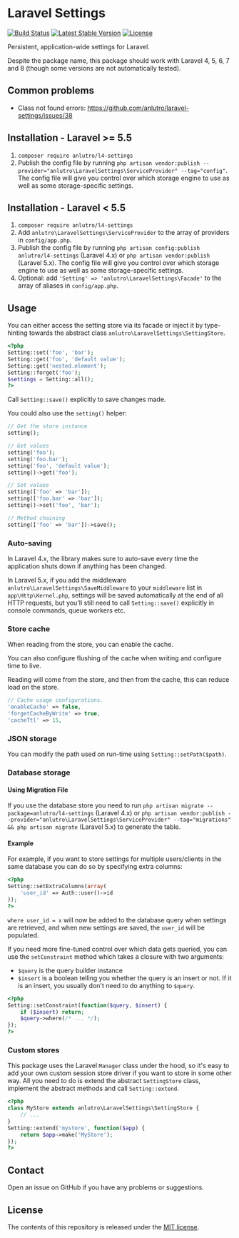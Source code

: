 # Laravel Settings

[![Build Status](https://api.travis-ci.org/anlutro/laravel-settings.svg?branch=master)](https://travis-ci.org/anlutro/laravel-settings)
[![Latest Stable Version](https://poser.pugx.org/anlutro/l4-settings/v/stable.svg)](https://github.com/anlutro/laravel-settings/releases)
[![License](https://poser.pugx.org/anlutro/l4-settings/license.svg)](http://opensource.org/licenses/MIT)

Persistent, application-wide settings for Laravel. 

Despite the package name, this package should work with Laravel 4, 5, 6, 7 and 8 (though some versions are not automatically tested).

## Common problems

- Class not found errors: https://github.com/anlutro/laravel-settings/issues/38

## Installation - Laravel >= 5.5

1. `composer require anlutro/l4-settings`
2. Publish the config file by running `php artisan vendor:publish --provider="anlutro\LaravelSettings\ServiceProvider" --tag="config"`. The config file will give you control over which storage engine to use as well as some storage-specific settings.

## Installation - Laravel < 5.5

1. `composer require anlutro/l4-settings`
2. Add `anlutro\LaravelSettings\ServiceProvider` to the array of providers in `config/app.php`.
3. Publish the config file by running `php artisan config:publish anlutro/l4-settings` (Laravel 4.x) or `php artisan vendor:publish` (Laravel 5.x). The config file will give you control over which storage engine to use as well as some storage-specific settings.
4. Optional: add `'Setting' => 'anlutro\LaravelSettings\Facade'` to the array of aliases in `config/app.php`.

## Usage

You can either access the setting store via its facade or inject it by type-hinting towards the abstract class `anlutro\LaravelSettings\SettingStore`.

```php
<?php
Setting::set('foo', 'bar');
Setting::get('foo', 'default value');
Setting::get('nested.element');
Setting::forget('foo');
$settings = Setting::all();
?>
```

Call `Setting::save()` explicitly to save changes made.

You could also use the `setting()` helper:

```php
// Get the store instance
setting();

// Get values
setting('foo');
setting('foo.bar');
setting('foo', 'default value');
setting()->get('foo');

// Set values
setting(['foo' => 'bar']);
setting(['foo.bar' => 'baz']);
setting()->set('foo', 'bar');

// Method chaining
setting(['foo' => 'bar'])->save();
```


### Auto-saving

In Laravel 4.x, the library makes sure to auto-save every time the application shuts down if anything has been changed.

In Laravel 5.x, if you add the middleware `anlutro\LaravelSettings\SaveMiddleware` to your `middleware` list in `app\Http\Kernel.php`, settings will be saved automatically at the end of all HTTP requests, but you'll still need to call `Setting::save()` explicitly in console commands, queue workers etc.


### Store cache

When reading from the store, you can enable the cache.

You can also configure flushing of the cache when writing and configure time to live.

Reading will come from the store, and then from the cache, this can reduce load on the store.

```php
// Cache usage configurations.
'enableCache' => false,
'forgetCacheByWrite' => true,
'cacheTtl' => 15,
```

### JSON storage

You can modify the path used on run-time using `Setting::setPath($path)`.


### Database storage

#### Using Migration File

If you use the database store you need to run `php artisan migrate --package=anlutro/l4-settings` (Laravel 4.x) or `php artisan vendor:publish --provider="anlutro\LaravelSettings\ServiceProvider" --tag="migrations" && php artisan migrate` (Laravel 5.x) to generate the table.

#### Example

For example, if you want to store settings for multiple users/clients in the same database you can do so by specifying extra columns:

```php
<?php
Setting::setExtraColumns(array(
	'user_id' => Auth::user()->id
));
?>
```

`where user_id = x` will now be added to the database query when settings are retrieved, and when new settings are saved, the `user_id` will be populated.

If you need more fine-tuned control over which data gets queried, you can use the `setConstraint` method which takes a closure with two arguments:

- `$query` is the query builder instance
- `$insert` is a boolean telling you whether the query is an insert or not. If it is an insert, you usually don't need to do anything to `$query`.

```php
<?php
Setting::setConstraint(function($query, $insert) {
	if ($insert) return;
	$query->where(/* ... */);
});
?>
```

### Custom stores

This package uses the Laravel `Manager` class under the hood, so it's easy to add your own custom session store driver if you want to store in some other way. All you need to do is extend the abstract `SettingStore` class, implement the abstract methods and call `Setting::extend`.

```php
<?php
class MyStore extends anlutro\LaravelSettings\SettingStore {
	// ...
}
Setting::extend('mystore', function($app) {
	return $app->make('MyStore');
});
?>
```


## Contact

Open an issue on GitHub if you have any problems or suggestions.


## License

The contents of this repository is released under the [MIT license](http://opensource.org/licenses/MIT).
